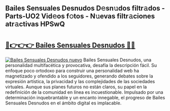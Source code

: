 ## Bailes Sensuales Desnudos D𝚎sn𝚞dos filtr𝚊dos - Parts-UO2 Vid𝚎os f𝚘tos - N𝚞evas filtr𝚊ciones atr𝚊ctivas HPSwQ

# <h2><a href="http://mb61yzw.tromn.icu/?c=Bailes+Sensuales+Desnudos">🔗👉👉👉 Bailes Sensuales Desnudos 🔗🔗</a></h2>

[![Bailes Sensuales Desnudos nuevo](https://i.imgur.com/pEAQMta.gif)](http://mb61yzw.tromn.icu/?c=Bailes+Sensuales+Desnudos)
Bailes Sensuales Desnudos, una personalidad multifacética y provocativa, desafía la descripción fácil. Su enfoque poco ortodoxo para construir una personalidad web ha magnetizado y ofendido a los seguidores, generando debates sobre la expresión artística, la privacidad y las complejidades de las sociedades virtuales. Aunque sus planes futuros no están claros, su papel en la redefinición de la comunidad en línea es incuestionable. Impulsado por una determinación inquebrantable y un encanto innegable, el progreso de Bailes Sensuales Desnudos en el ámbito digital es implacable.

